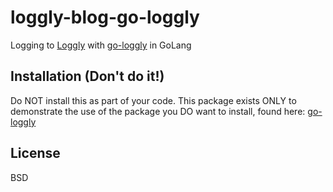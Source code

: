 # loggly-blog-go-loggly
Logging to [Loggly](https://www.loggly.com/) with [go-loggly](http://godoc.org/github.com/segmentio/go-loggly) in GoLang

## Installation (Don't do it!)

Do NOT install this as part of your code. This package exists ONLY to demonstrate the use of the package you DO want to install, found here: [go-loggly](http://godoc.org/github.com/segmentio/go-loggly)

## License

BSD
